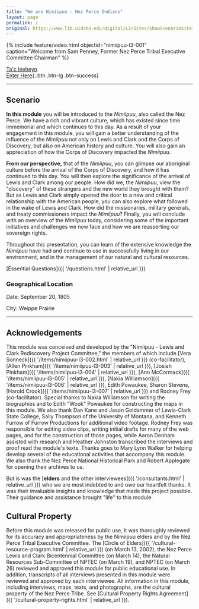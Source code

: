 ```yaml
---
title: "We are Nimíipuu - Nez Perce Indians"
layout: page
permalink: /
original: https://www.lib.uidaho.edu/digital/L3/Sites/ShowScenarioSiteID34.html
---
```


{% include feature/video.html objectid="nimiipuu-l3-001" caption="Welcome from Sam Penney, Former Nez Perce Tribal Executive Committee Chairman" %}

[Ta'c léeheyn <br>Enter Here](https://www.lib.uidaho.edu/digital/L3/ShowOneObjectSiteID34ObjectID79ExpeditionID.html){:.btn .btn-lg .btn-success}

------

## Scenario

**In this module** you will be introduced to the _Nimíipuu_, also called the Nez Perce. We have a rich and vibrant culture, which has existed since time immemorial and which continues to this day. As a result of your engagement in this module, you will gain a better understanding of the influence of the _Nimíipuu_ not only on Lewis and Clark and the Corps of Discovery, but also on American history and culture. You will also gain an appreciation of how the Corps of Discovery impacted the _Nimíipuu_.

**From our perspective,** that of the _Nimíipuu_, you can glimpse our aboriginal culture before the arrival of the Corps of Discovery, and how it has continued to this day. You will then explore the significance of the arrival of Lewis and Clark among our people. How did we, the _Nimíipuu_, view the "discovery" of these strangers and the new world they brought with them? But as Lewis and Clark simply opened the door to a new and critical relationship with the American people, you can also explore what followed in the wake of Lewis and Clark. How did the missionaries, military generals, and treaty commissioners impact the _Nimíipuu_? Finally, you will conclude with an overview of the _Nimíipuu_ today, considering some of the important initiatives and challenges we now face and how we are reasserting our sovereign rights.

Throughout this presentation, you can learn of the extensive knowledge the _Nimíipuu_ have had and continue to use in successfully living in our environment, and in the management of our natural and cultural resources.

[Essential Questions]({{ '/questions.html' | relative_url }})

### Geographical Location

Date: September 20, 1805

City: Weippe Prairie

------

## Acknowledgements 

This module was conceived and developed by the "Nimíipuu - Lewis and Clark Rediscovery Project Committee," the members of which include [Vera Sonneck]({{ '/items/nimiipuu-l3-002.html' | relative_url }}) (co-facilitator), [Allen Pinkham]({{ '/items/nimiipuu-l3-003' | relative_url }}), [Josiah Pinkham]({{ '/items/nimiipuu-l3-004' | relative_url }}), [Ann McCormack]({{ '/items/nimiipuu-l3-005' | relative_url }}), [Nakia Williamson]({{ '/items/nimiipuu-l3-006' | relative_url }}), Edith Powaukee, Sharon Stevens, [Harold Crook]({{ '/items/nimiipuu-l3-007' | relative_url }}) and Rodney Frey (co-facilitator). Special thanks to Nakia Williamson for writing the biographies and to Edith "Wook" Powaukee for constructing the maps in this module. We also thank Dan Kane and Jason Goldammer of Lewis-Clark State College, Sally Thompson of the University of Montana, and Kenneth Furrow of Furrow Productions for additional video footage. Rodney Frey was responsible for editing video clips, writing initial drafts for many of the web pages, and for the construction of those pages, while Aaron Denham assisted with research and Heather Johnston transcribed the interviews and proof read the module's texts. Thanks goes to Mary Lynn Walker for helping develop several of the educational activities that accompany this module. We also thank the Nez Perce National Historical Park and Robert Applegate for opening their archives to us.

But is was the [**elders** and the other interviewees]({{ '/consultants.html' | relative_url }}) who we are most indebted to and owe our heartfelt thanks. It was their invaluable insights and knowledge that made this project possible. Their guidance and assistance brought "life" to this module.

## Cultural Property 

Before this module was released for public use, it was thoroughly reviewed for its accuracy and appropriateness by the Nimíipuu elders and by the Nez Perce Tribal Executive Committee. The [Circle of Elders]({{ '/cultural-resource-program.html' | relative_url }}) (on March 13, 2002), the Nez Perce Lewis and Clark Bicentennial Committee (on March 14), the Natural Resources Sub-Committee of NPTEC (on March 19), and NPTEC (on March 26) reviewed and approved this module for public educational use. In addition, transcripts of all interviews presented in this module were reviewed and approved by each interviewee. All information in this module, including interviews, maps, texts, and photographs, are the cultural property of the Nez Perce Tribe. See [Cultural Property Rights Agreement]({{ '/cultural-property-rights.html' | relative_url }}).
